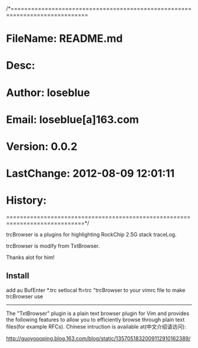 /*=============================================================================
#     FileName: README.md
#         Desc: 
#       Author: loseblue
#        Email: loseblue[a]163.com

#      Version: 0.0.2
#   LastChange: 2012-08-09 12:01:11
#      History:
=============================================================================*/

trcBrowser is a plugins for highlighting RockChip 2.5G stack traceLog.

trcBrowser is modify from TxtBrowser.

Thanks alot for him!

Install
-----------------------------------------------
add 
au BufEnter *.trc setlocal ft=trc "trcBrowser 
to your vimrc file to make trcBrowser use

-----------------------------------------------
The "TxtBrowser" plugin is a plain text browser plugin for Vim and provides the
following features to allow you to efficiently browse through plain text
files(for example RFCs). Chinese intruction is available at(中文介绍请访问):

http://guoyoooping.blog.163.com/blog/static/1357051832009112910162389/
